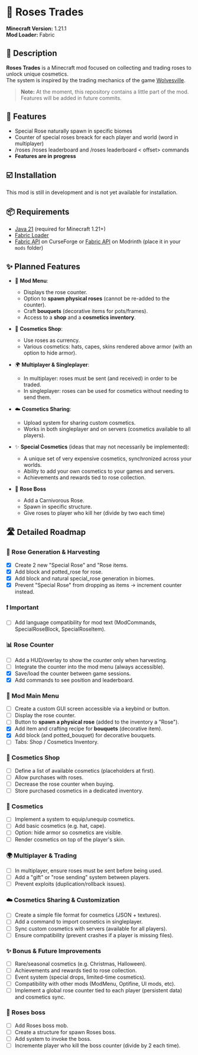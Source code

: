 # 🌹 Roses Trades

**Minecraft Version:** 1.21.1  
**Mod Loader:** Fabric  

## 📖 Description

**Roses Trades** is a Minecraft mod focused on collecting and trading roses to unlock unique cosmetics.  
The system is inspired by the trading mechanics of the game [Wolvesville](https://www.wolvesville.com/).

> **Note:** At the moment, this repository contains a little part of the mod.  
> Features will be added in future commits.

## 🚀 Features

- Special Rose naturally spawn in specific biomes
- Counter of special roses breack for each player and world (word in multiplayer)
- /roses /roses leaderboard and /roses leaderboard < offset> commands
- **Features are in progress**

## ☑️ Installation

This mod is still in development and is not yet available for installation.  

## 📦 Requirements

- [Java 21](https://adoptium.net/) (required for Minecraft 1.21+)  
- [Fabric Loader](https://fabricmc.net/use/)  
- [Fabric API](https://www.curseforge.com/minecraft/mc-mods/fabric-api) on CurseForge or [Fabric API](https://modrinth.com/mod/fabric-api) on Modrinth (place it in your `mods` folder)  

## ✨ Planned Features

- 🎁 **Mod Menu**:  
  - Displays the rose counter.  
  - Option to **spawn physical roses** (cannot be re-added to the counter).  
  - Craft **bouquets** (decorative items for pots/frames).  
  - Access to a **shop** and a **cosmetics inventory**.  

- 🛒 **Cosmetics Shop**:  
  - Use roses as currency.  
  - Various cosmetics: hats, capes, skins rendered above armor (with an option to hide armor).  

- 🌍 **Multiplayer & Singleplayer**:  
  - In multiplayer: roses must be sent (and received) in order to be traded.  
  - In singleplayer: roses can be used for cosmetics without needing to send them.  

- ☁️ **Cosmetics Sharing**:  
  - Upload system for sharing custom cosmetics.  
  - Works in both singleplayer and on servers (cosmetics available to all players).  

- ✨ **Special Cosmetics** (ideas that may not necessarily be implemented):  
  - A unique set of very expensive cosmetics, synchronized across your worlds.  
  - Ability to add your own cosmetics to your games and servers.  
  - Achievements and rewards tied to rose collection.  

- 🌹 **Rose Boss**
  - Add a Carnivorous Rose.
  - Spawn in specific structure.
  - Give roses to player who kill her (divide by two each time)

## 🛣️ Detailed Roadmap

### 🌱 Rose Generation & Harvesting

- [x] Create 2 new "Special Rose" and "Rose items.  
- [x] Add block and potted_rose for rose.
- [x] Add block and natural special_rose generation in biomes.  
- [x] Prevent "Special Rose" from dropping as items → increment counter instead.  

### ❗ Important

- [ ] Add language compatibility for mod text (ModCommands, SpecialRoseBlock, SpecialRoseItem).

### 📊 Rose Counter

- [ ] Add a HUD/overlay to show the counter only when harvesting.  
- [ ] Integrate the counter into the mod menu (always accessible).  
- [x] Save/load the counter between game sessions.  
- [x] Add commands to see position and leaderboard.

### 🎁 Mod Main Menu

- [ ] Create a custom GUI screen accessible via a keybind or button.  
- [ ] Display the rose counter.  
- [ ] Button to **spawn a physical rose** (added to the inventory a "Rose").  
- [x] Add item and crafting recipe for **bouquets** (decorative item).
- [x] Add block (and potted_bouquet) for decorative bouquets.
- [ ] Tabs: Shop / Cosmetics Inventory.  

### 🛒 Cosmetics Shop

- [ ] Define a list of available cosmetics (placeholders at first).  
- [ ] Allow purchases with roses.  
- [ ] Decrease the rose counter when buying.  
- [ ] Store purchased cosmetics in a dedicated inventory.  

### 👕 Cosmetics

- [ ] Implement a system to equip/unequip cosmetics.  
- [ ] Add basic cosmetics (e.g. hat, cape).  
- [ ] Option: hide armor so cosmetics are visible.  
- [ ] Render cosmetics on top of the player's skin.  

### 🌍 Multiplayer & Trading

- [ ] In multiplayer, ensure roses must be sent before being used.  
- [ ] Add a "gift" or "rose sending" system between players.  
- [ ] Prevent exploits (duplication/rollback issues).  

### ☁️ Cosmetics Sharing & Customization

- [ ] Create a simple file format for cosmetics (JSON + textures).  
- [ ] Add a command to import cosmetics in singleplayer.  
- [ ] Sync custom cosmetics with servers (available for all players).  
- [ ] Ensure compatibility (prevent crashes if a player is missing files).  

### ✨ Bonus & Future Improvements

- [ ] Rare/seasonal cosmetics (e.g. Christmas, Halloween).  
- [ ] Achievements and rewards tied to rose collection.  
- [ ] Event system (special drops, limited-time cosmetics).  
- [ ] Compatibility with other mods (ModMenu, Optifine, UI mods, etc).  
- [ ] Implement a global rose counter tied to each player (persistent data) and cosmetics sync.  

### 🌹 Roses boss

- [ ] Add Roses boss mob.
- [ ] Create a structure for spawn Roses boss.
- [ ] Add system to invoke the boss.
- [ ] Incremente player who kill the boss counter (divide by 2 each time).

